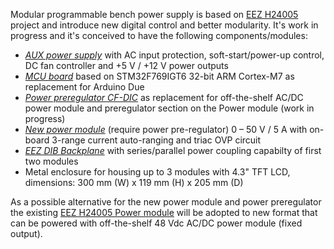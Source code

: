 Modular programmable bench power supply is based on [EEZ H24005](https://github.com/eez-open/psu-hw) project and introduce new digital control and better modularity. It's work in progress and it's conceived to have the following components/modules:

* _[AUX power supply](https://github.com/eez-open/modular-psu/tree/master/aux-ps)_ with AC input protection, soft-start/power-up control, DC fan controller and +5 V / +12 V power outputs
* _[MCU board](https://github.com/eez-open/modular-psu/tree/master/mcu)_ based on STM32F769IGT6 32-bit ARM Cortex-M7 as replacement for Arduino Due
* _[Power preregulator CF-DIC](https://github.com/eez-open/CF-DIC)_ as replacement for off-the-shelf AC/DC power module and preregulator section on the Power module  (work in progress)
* _[New power module](https://github.com/eez-open/modular-psu/tree/master/dcp505)_ (require power pre-regulator) 0 – 50 V / 5 A with on-board  3-range current auto-ranging and triac OVP circuit
* _[EEZ DIB Backplane](https://github.com/eez-open/modular-psu/tree/master/bp3c)_ with series/parallel power coupling capabilty of first two modules
* Metal enclosure for housing up to 3 modules with 4.3" TFT LCD, dimensions: 300 mm (W) x 119 mm (H) x 205 mm (D)

As a possible alternative for the new power module and power preregulator the existing [EEZ H24005 Power module](https://github.com/eez-open/psu-hw/tree/master/Power%20board) will be adopted to new format that can be powered with off-the-shelf 48 Vdc AC/DC power module (fixed output).
